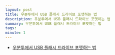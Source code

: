 ```yaml
---
layout: post
title: 우분투에서 USB 플래시 드라이브 포맷하는 법
description: 우분투에서 USB 플래시 드라이브 포맷하는 법
summary: 우분투에서 USB 플래시 드라이브 포맷하는 법
tags: 
minute: 1
---
```

* [우분투에서 USB 플래시 드라이브 포맷하는 법](https://ko.wikihow.com/%EC%9A%B0%EB%B6%84%ED%88%AC%EC%97%90%EC%84%9C-USB-%ED%94%8C%EB%9E%98%EC%8B%9C-%EB%93%9C%EB%9D%BC%EC%9D%B4%EB%B8%8C-%ED%8F%AC%EB%A7%B7%ED%95%98%EB%8A%94-%EB%B2%95)